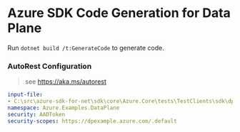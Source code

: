 # Azure SDK Code Generation for Data Plane

Run `dotnet build /t:GenerateCode` to generate code.

### AutoRest Configuration
> see https://aka.ms/autorest

``` yaml
input-file: 
- C:\src\azure-sdk-for-net\sdk\core\Azure.Core\tests\TestClients\sdk\dpexample\Azure.Examples.DataPlane\src\swagger\dpexample.json
namespace: Azure.Examples.DataPlane
security: AADToken
security-scopes: https://dpexample.azure.com/.default
 
```
